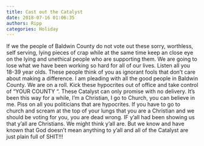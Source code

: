 ```yaml
---
title: Cast out the Catalyst
date: 2018-07-16 01:06:35
authors: Ripp
categories: Holiday
---
```


 If we the people of Baldwin County do not vote out these sorry, worthless, self serving, lying pieces of crap while at the same time keep an close eye on the lying and unethical people who are supporting them. We are going to lose what we have been working so hard for all of our lives. Listen all you 18-39 year olds. These people think of you as ignorant fools that don’t care about making a difference. I am pleading with all the good people in Baldwin County. We are on a roll. Kick these hypocrites out of office and take control of “YOUR COUNTY “. These Catalyst can only promise with no delivery. It’s been this way for a while, I’m a Christian, I go to Church, you can believe in me. Piss on all you politicians that are hypocrites. If you have to go to church and scream at the top of your lungs that you are a Christian and we should be voting for you, you are dead wrong. IF y’all had been showing us that y’all are Christians. We might think y’all are. But we know and have known that God doesn’t mean anything to y’all and all of the Catalyst are just plain full of SHIT!!!